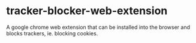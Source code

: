 # tracker-blocker-web-extension
A google chrome web extension that can be installed into the browser and blocks trackers, ie. blocking cookies.
